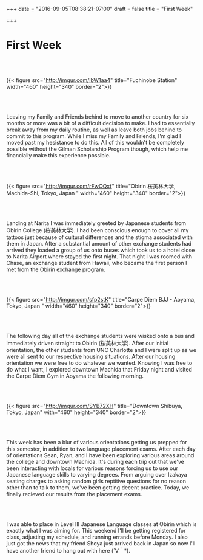 +++
date = "2016-09-05T08:38:21-07:00"
draft = false
title = "First Week"

+++


# First Week

<br><br>

{{< figure src="http://imgur.com/IbW1aa4" title="Fuchinobe Station" width="460" height="340" border="2">}}

<br><br>

<p>Leaving my Family and Friends behind to move to another country for six months or more was a bit of a difficult decision to make. I had to essentially break away from my daily routine, as well as leave both jobs behind to commit to this program. While I miss my Family and Friends, I'm glad I moved past my hesistance to do this. All of this wouldn't be completely possible without the Gilman Scholarship Program though, which help me financially make this experience possible.</p> 

<br><br>

{{< figure src="http://imgur.com/rFwOQxf" title="Obirin 桜美林大学, Machida-Shi, Tokyo, Japan " width="460" height="340" border="2">}}


<br><br>

<p>Landing at Narita I was immediately greeted by Japanese students from Obirin College (桜美林大学). I had been conscious enough to cover all my tattoos just because of cultural differences and the stigma associated with them in Japan. After a substantial amount of other exchange students had arrived they loaded a group of us onto buses which took us to a hotel close to Narita Airport where stayed the first night. That night I was roomed with Chase, an exchange student from Hawaii, who became the first person I met from the Obirin exchange program.</p>

<br><br>

{{< figure src="http://imgur.com/sfp2stK" title="Carpe Diem BJJ - Aoyama, Tokyo, Japan " width="460" height="340" border="2">}}

<br><br>

<p>The following day all of the exchange students were wisked onto a bus and immediately driven straight to Obirin (桜美林大学). After our initial orientation, the other students from UNC Charlotte and I were split up as we were all sent to our respective housing situations. After our housing orientation we were free to do whatever we wanted. Knowing I was free to do what I want, I explored downtown Machida that Friday night and visited the Carpe Diem Gym in Aoyama the following morning. 

<br><br>

{{< figure src="http://imgur.com/SYB72XH" title="Downtown Shibuya, Tokyo, Japan" with="460" height="340" border="2">}}

<br><br>

<p>This week has been a blur of various orientations getting us prepped for this semester, in addition to two language placement exams. After each day of orientations Sean, Ryan, and I have been exploring various areas around the college and downtown Machida. It's during each trip out that we've been interacting with locals for various reasons forcing us to use our Japanese language skills to varying degrees. From arguing over Izakaya seating charges to asking random girls reptitive questions for no reason other than to talk to them, we've been getting decent practice. Today, we finally recieved our results from the placement exams.</p>

<br><br>

<p>I was able to place in Level III Japanese Language classes at Obirin which is exactly what I was aiming for. This weekend I'll be getting registered for class, adjusting my schedule, and running errands before Monday. I also just got the news that my friend Shoya just arrived back in Japan so now I'll have another friend to hang out with here (´∀｀*).</p>





